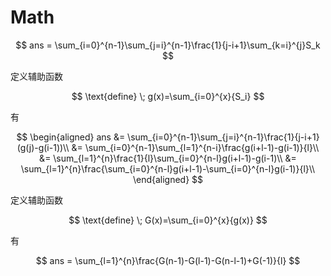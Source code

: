 # Math

$$
ans = \sum_{i=0}^{n-1}\sum_{j=i}^{n-1}\frac{1}{j-i+1}\sum_{k=i}^{j}S_k
$$

定义辅助函数

$$
\text{define} \; g(x)=\sum_{i=0}^{x}{S_i}
$$

有

$$
\begin{aligned}
ans &= \sum_{i=0}^{n-1}\sum_{j=i}^{n-1}\frac{1}{j-i+1}(g(j)-g(i-1))\\
&= \sum_{i=0}^{n-1}\sum_{l=1}^{n-i}\frac{g(i+l-1)-g(i-1)}{l}\\
&= \sum_{l=1}^{n}\frac{1}{l}\sum_{i=0}^{n-l}g(i+l-1)-g(i-1)\\
&= \sum_{l=1}^{n}\frac{\sum_{i=0}^{n-l}g(i+l-1)-\sum_{i=0}^{n-l}g(i-1)}{l}\\
\end{aligned}
$$

定义辅助函数

$$
\text{define} \; G(x)=\sum_{i=0}^{x}{g(x)}
$$

有

$$
ans = \sum_{l=1}^{n}\frac{G(n-1)-G(l-1)-G(n-l-1)+G(-1)}{l}
$$
